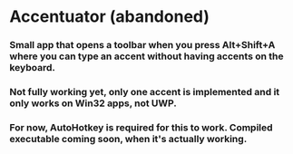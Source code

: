 # Accentuator (abandoned)
### Small app that opens a toolbar when you press Alt+Shift+A where you can type an accent without having accents on the keyboard.
### Not fully working yet, only one accent is implemented and it only works on Win32 apps, not UWP.
### For now, AutoHotkey is required for this to work. Compiled executable coming soon, when it's actually working.
